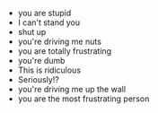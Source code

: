 - you are stupid
- I can't stand you
- shut up
- you're driving me nuts
- you are totally frustrating
- you're dumb
- This is ridiculous
- Seriously!?
- you're driving me up the wall
- you are the most frustrating person